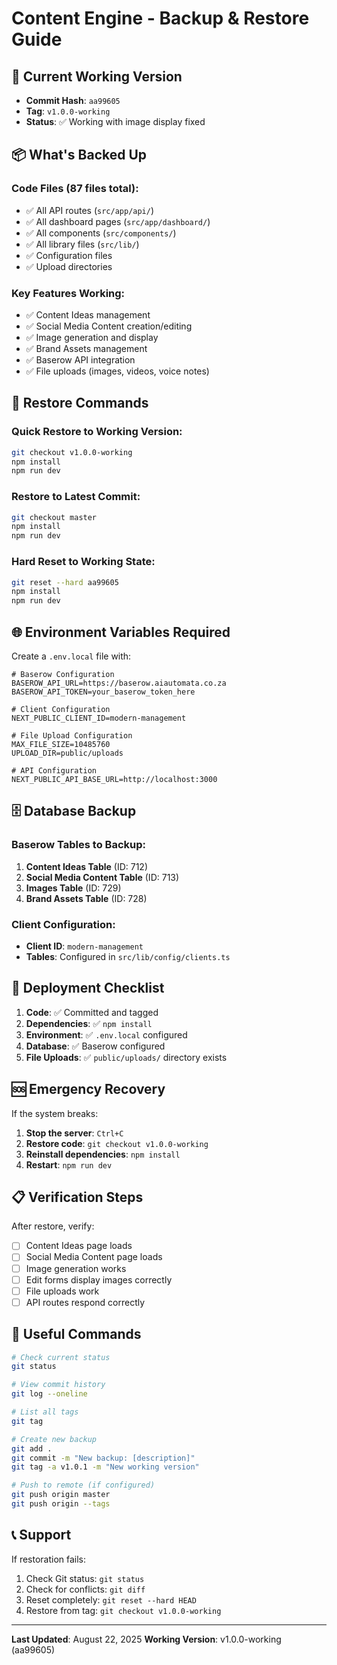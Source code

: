 # Content Engine - Backup & Restore Guide

## 🎯 **Current Working Version**
- **Commit Hash**: `aa99605`
- **Tag**: `v1.0.0-working`
- **Status**: ✅ Working with image display fixed

## 📦 **What's Backed Up**

### Code Files (87 files total):
- ✅ All API routes (`src/app/api/`)
- ✅ All dashboard pages (`src/app/dashboard/`)
- ✅ All components (`src/components/`)
- ✅ All library files (`src/lib/`)
- ✅ Configuration files
- ✅ Upload directories

### Key Features Working:
- ✅ Content Ideas management
- ✅ Social Media Content creation/editing
- ✅ Image generation and display
- ✅ Brand Assets management
- ✅ Baserow API integration
- ✅ File uploads (images, videos, voice notes)

## 🔄 **Restore Commands**

### Quick Restore to Working Version:
```bash
git checkout v1.0.0-working
npm install
npm run dev
```

### Restore to Latest Commit:
```bash
git checkout master
npm install
npm run dev
```

### Hard Reset to Working State:
```bash
git reset --hard aa99605
npm install
npm run dev
```

## 🌐 **Environment Variables Required**

Create a `.env.local` file with:

```env
# Baserow Configuration
BASEROW_API_URL=https://baserow.aiautomata.co.za
BASEROW_API_TOKEN=your_baserow_token_here

# Client Configuration
NEXT_PUBLIC_CLIENT_ID=modern-management

# File Upload Configuration
MAX_FILE_SIZE=10485760
UPLOAD_DIR=public/uploads

# API Configuration
NEXT_PUBLIC_API_BASE_URL=http://localhost:3000
```

## 🗄️ **Database Backup**

### Baserow Tables to Backup:
1. **Content Ideas Table** (ID: 712)
2. **Social Media Content Table** (ID: 713)
3. **Images Table** (ID: 729)
4. **Brand Assets Table** (ID: 728)

### Client Configuration:
- **Client ID**: `modern-management`
- **Tables**: Configured in `src/lib/config/clients.ts`

## 🚀 **Deployment Checklist**

1. **Code**: ✅ Committed and tagged
2. **Dependencies**: ✅ `npm install`
3. **Environment**: ✅ `.env.local` configured
4. **Database**: ✅ Baserow configured
5. **File Uploads**: ✅ `public/uploads/` directory exists

## 🆘 **Emergency Recovery**

If the system breaks:

1. **Stop the server**: `Ctrl+C`
2. **Restore code**: `git checkout v1.0.0-working`
3. **Reinstall dependencies**: `npm install`
4. **Restart**: `npm run dev`

## 📋 **Verification Steps**

After restore, verify:
- [ ] Content Ideas page loads
- [ ] Social Media Content page loads
- [ ] Image generation works
- [ ] Edit forms display images correctly
- [ ] File uploads work
- [ ] API routes respond correctly

## 🔗 **Useful Commands**

```bash
# Check current status
git status

# View commit history
git log --oneline

# List all tags
git tag

# Create new backup
git add .
git commit -m "New backup: [description]"
git tag -a v1.0.1 -m "New working version"

# Push to remote (if configured)
git push origin master
git push origin --tags
```

## 📞 **Support**

If restoration fails:
1. Check Git status: `git status`
2. Check for conflicts: `git diff`
3. Reset completely: `git reset --hard HEAD`
4. Restore from tag: `git checkout v1.0.0-working`

---
**Last Updated**: August 22, 2025
**Working Version**: v1.0.0-working (aa99605)
